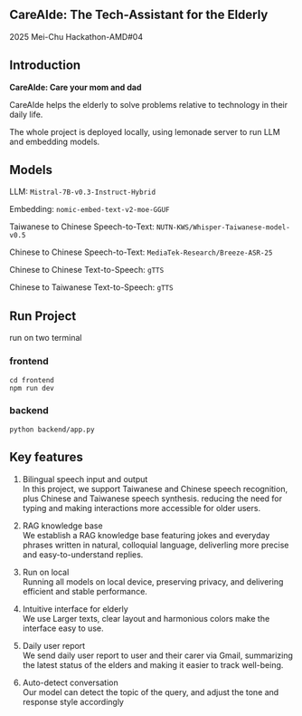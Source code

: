 ## CareAIde: The Tech-Assistant for the Elderly
2025 Mei-Chu Hackathon-AMD#04 
## Introduction

**CareAIde: Care your mom and dad**

CareAIde helps the elderly to solve problems relative to technology in their daily life.

The whole project is deployed locally, using lemonade server to run LLM and embedding models.

## Models
LLM: `Mistral-7B-v0.3-Instruct-Hybrid`

Embedding: `nomic-embed-text-v2-moe-GGUF`

Taiwanese to Chinese Speech-to-Text: `NUTN-KWS/Whisper-Taiwanese-model-v0.5`

Chinese to Chinese Speech-to-Text: `MediaTek-Research/Breeze-ASR-25`

Chinese to Chinese Text-to-Speech: `gTTS`

Chinese to Taiwanese Text-to-Speech: `gTTS`

## Run Project
run on two terminal
### frontend
```
cd frontend
npm run dev
```
### backend
```
python backend/app.py
```
## Key features
1. Bilingual speech input and output\
   In this project, we support Taiwanese and Chinese speech recognition, plus Chinese and Taiwanese speech synthesis. reducing the need for typing and making interactions more accessible for older users.
 
2. RAG knowledge base\
   We establish a RAG knowledge base featuring jokes and everyday phrases written in natural, colloquial language, deliverling more precise and easy-to-understand replies.
3. Run on local\
   Running all models on local device, preserving privacy, and delivering efficient and stable performance.
4. Intuitive interface for elderly\
    We use Larger texts, clear layout and harmonious  colors make the interface easy to use.
5. Daily user report\
    We send daily user report to user and their carer via Gmail, summarizing the latest status of the elders and making it easier to track well-being.
6. Auto-detect conversation \
    Our model can detect the topic of the query, and adjust the tone and response style accordingly

